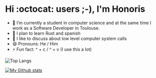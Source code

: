 # Hi :octocat: users ;-), I'm Honoris
  
  - 🔭 I’m currently a student in computer science and at the same time I work as a Software Developer in Toulouse.
  - 🌱 I plan to learn Rust and spanish
  - 💬 I like to discuss about low level computer system calls
  - 😄 Pronouns: He / Him
  - ⚡ Fun fact: ^ + c / ^ + v (I use this a lot)

![Top Langs](https://github-readme-stats.vercel.app/api/top-langs/?username=nhonorisg&layout=compact&theme=tokyonight)

[![My Github stats](https://github-readme-stats.vercel.app/api?username=nhonorisg&show=reviews,discussions_started,discussions_answered,prs_merged,prs_merged_percentage&include_all_commits=true&rank_icon=github&show_icons=true&theme=tokyonight)](https://github.com/nhonorisg)
